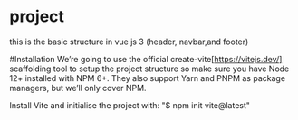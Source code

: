 # project
 this is the basic structure in vue js 3 (header, navbar,and footer)
 
 #Installation
 We’re going to use the official create-vite[https://vitejs.dev/] scaffolding tool to setup the project structure so make sure you have Node 12+ installed with NPM 6+. They also support Yarn and PNPM as package managers, but we’ll only cover NPM.
 
 Install Vite and initialise the project with:
"$ npm init vite@latest"
